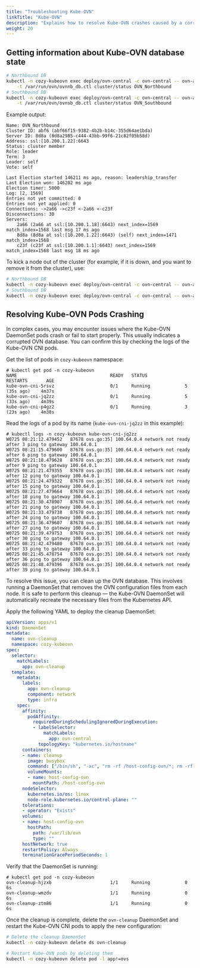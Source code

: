 ```yaml
---
title: "Troubleshooting Kube-OVN"
linkTitle: "Kube-OVN"
description: "Explains how to resolve Kube-OVN crashes caused by a corrupted OVN database."
weight: 20
---
```



## Getting information about Kube-OVN database state

```bash
# Northbound DB
kubectl -n cozy-kubeovn exec deploy/ovn-central -c ovn-central -- ovn-appctl \
    -t /var/run/ovn/ovnnb_db.ctl cluster/status OVN_Northbound
# Southbound DB
kubectl -n cozy-kubeovn exec deploy/ovn-central -c ovn-central -- ovn-appctl \
    -t /var/run/ovn/ovnsb_db.ctl cluster/status OVN_Southbound
```

Example output:

```console
Name: OVN_Northbound
Cluster ID: abf6 (abf66f15-9382-4b2b-b14c-355d64ae1bda)
Server ID: 8d8a (8d8a2985-c444-43bb-99f6-21c82f05b58d)
Address: ssl:[10.200.1.22]:6643
Status: cluster member
Role: leader
Term: 3
Leader: self
Vote: self

Last Election started 146211 ms ago, reason: leadership_transfer
Last Election won: 146202 ms ago
Election timer: 5000
Log: [2, 1569]
Entries not yet committed: 0
Entries not yet applied: 0
Connections: ->2a66 ->c23f <-2a66 <-c23f
Disconnections: 30
Servers:
    2a66 (2a66 at ssl:[10.200.1.18]:6643) next_index=1569 match_index=1568 last msg 17 ms ago
    8d8a (8d8a at ssl:[10.200.1.22]:6643) (self) next_index=1471 match_index=1568
    c23f (c23f at ssl:[10.200.1.1]:6643) next_index=1569 match_index=1568 last msg 18 ms ago
```


To kick a node out of the cluster (for example, if it is down, and you want to remove it from the cluster), use:

```bash
# Northbound DB
kubectl -n cozy-kubeovn exec deploy/ovn-central -c ovn-central -- ovn-appctl -t /var/run/ovn/ovnnb_db.ctl cluster/kick OVN_Northbound <server-id>
# Southbound DB
kubectl -n cozy-kubeovn exec deploy/ovn-central -c ovn-central -- ovn-appctl -t /var/run/ovn/ovnsb_db.ctl cluster/kick OVN_Southbound <server-id>
```

## Resolving Kube-OVN Pods Crashing

In complex cases, you may encounter issues where the Kube-OVN DaemonSet pods crash or fail to start properly.
This usually indicates a corrupted OVN database.
You can confirm this by checking the logs of the Kube-OVN CNI pods.

Get the list of pods in `cozy-kubeovn` namespace:

```console
# kubectl get pod -n cozy-kubeovn
NAME                                   READY   STATUS              RESTARTS       AGE
kube-ovn-cni-5rsvz                     0/1     Running             5 (35s ago)    4m37s
kube-ovn-cni-jq2zz                     0/1     Running             5 (33s ago)    4m39s
kube-ovn-cni-p4gz2                     0/1     Running             3 (23s ago)    4m38s
```

Read the logs of a pod by its name (`kube-ovn-cni-jq2zz` in this example):

```console
# kubectl logs -n cozy-kubeovn kube-ovn-cni-jq2zz
W0725 08:21:12.479452   87678 ovs.go:35] 100.64.0.4 network not ready after 3 ping to gateway 100.64.0.1
W0725 08:21:15.479600   87678 ovs.go:35] 100.64.0.4 network not ready after 6 ping to gateway 100.64.0.1
W0725 08:21:18.479628   87678 ovs.go:35] 100.64.0.4 network not ready after 9 ping to gateway 100.64.0.1
W0725 08:21:21.479355   87678 ovs.go:35] 100.64.0.4 network not ready after 12 ping to gateway 100.64.0.1
W0725 08:21:24.479322   87678 ovs.go:35] 100.64.0.4 network not ready after 15 ping to gateway 100.64.0.1
W0725 08:21:27.479664   87678 ovs.go:35] 100.64.0.4 network not ready after 18 ping to gateway 100.64.0.1
W0725 08:21:30.478907   87678 ovs.go:35] 100.64.0.4 network not ready after 21 ping to gateway 100.64.0.1
W0725 08:21:33.479738   87678 ovs.go:35] 100.64.0.4 network not ready after 24 ping to gateway 100.64.0.1
W0725 08:21:36.479607   87678 ovs.go:35] 100.64.0.4 network not ready after 27 ping to gateway 100.64.0.1
W0725 08:21:39.479753   87678 ovs.go:35] 100.64.0.4 network not ready after 30 ping to gateway 100.64.0.1
W0725 08:21:42.479480   87678 ovs.go:35] 100.64.0.4 network not ready after 33 ping to gateway 100.64.0.1
W0725 08:21:45.478754   87678 ovs.go:35] 100.64.0.4 network not ready after 36 ping to gateway 100.64.0.1
W0725 08:21:48.479396   87678 ovs.go:35] 100.64.0.4 network not ready after 39 ping to gateway 100.64.0.1
```

To resolve this issue, you can clean up the OVN database.
This involves running a DaemonSet that removes the OVN configuration files from each node.
It is safe to perform this cleanup — the Kube-OVN DaemonSet will automatically recreate the necessary files from the Kubernetes API.

Apply the following YAML to deploy the cleanup DaemonSet:

```yaml
apiVersion: apps/v1
kind: DaemonSet
metadata:
  name: ovn-cleanup
  namespace: cozy-kubeovn
spec:
  selector:
    matchLabels:
      app: ovn-cleanup
  template:
    metadata:
      labels:
        app: ovn-cleanup
        component: network
        type: infra
    spec:
      affinity:
        podAffinity:
          requiredDuringSchedulingIgnoredDuringExecution:
          - labelSelector:
              matchLabels:
                app: ovn-central
            topologyKey: "kubernetes.io/hostname"
      containers:
      - name: cleanup
        image: busybox
        command: ["/bin/sh", "-xc", "rm -rf /host-config-ovn/*; rm -rf /host-config-ovn/.*; exec sleep infinity"]
        volumeMounts:
        - name: host-config-ovn
          mountPath: /host-config-ovn
      nodeSelector:
        kubernetes.io/os: linux
        node-role.kubernetes.io/control-plane: ""
      tolerations:
      - operator: "Exists"
      volumes:
      - name: host-config-ovn
        hostPath:
          path: /var/lib/ovn
          type: ""
      hostNetwork: true
      restartPolicy: Always
      terminationGracePeriodSeconds: 1
```

Verify that the DaemonSet is running:

```console
# kubectl get pod -n cozy-kubeovn
ovn-cleanup-hjzxb                      1/1     Running             0              6s
ovn-cleanup-wmzdv                      1/1     Running             0              6s
ovn-cleanup-ztm86                      1/1     Running             0              6s
```

Once the cleanup is complete, delete the `ovn-cleanup` DaemonSet and restart the Kube-OVN CNI pods to apply the new configuration:

```bash
# Delete the cleanup DaemonSet
kubectl -n cozy-kubeovn delete ds ovn-cleanup

# Restart Kube-OVN pods by deleting them
kubectl -n cozy-kubeovn delete pod -l app!=ovs
```
